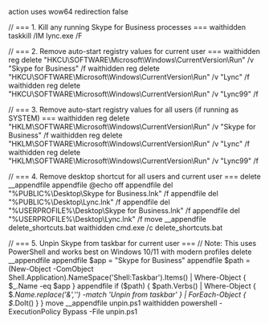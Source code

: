 action uses wow64 redirection false

// === 1. Kill any running Skype for Business processes ===
waithidden taskkill /IM lync.exe /F

// === 2. Remove auto-start registry values for current user ===
waithidden reg delete "HKCU\SOFTWARE\Microsoft\Windows\CurrentVersion\Run" /v "Skype for Business" /f
waithidden reg delete "HKCU\SOFTWARE\Microsoft\Windows\CurrentVersion\Run" /v "Lync" /f
waithidden reg delete "HKCU\SOFTWARE\Microsoft\Windows\CurrentVersion\Run" /v "Lync99" /f

// === 3. Remove auto-start registry values for all users (if running as SYSTEM) ===
waithidden reg delete "HKLM\SOFTWARE\Microsoft\Windows\CurrentVersion\Run" /v "Skype for Business" /f
waithidden reg delete "HKLM\SOFTWARE\Microsoft\Windows\CurrentVersion\Run" /v "Lync" /f
waithidden reg delete "HKLM\SOFTWARE\Microsoft\Windows\CurrentVersion\Run" /v "Lync99" /f

// === 4. Remove desktop shortcut for all users and current user ===
delete __appendfile
appendfile @echo off
appendfile del "%PUBLIC%\Desktop\Skype for Business.lnk" /f
appendfile del "%PUBLIC%\Desktop\Lync.lnk" /f
appendfile del "%USERPROFILE%\Desktop\Skype for Business.lnk" /f
appendfile del "%USERPROFILE%\Desktop\Lync.lnk" /f
move __appendfile delete_shortcuts.bat
waithidden cmd.exe /c delete_shortcuts.bat

// === 5. Unpin Skype from taskbar for current user ===
// Note: This uses PowerShell and works best on Windows 10/11 with modern profiles
delete __appendfile
appendfile $app = "Skype for Business"
appendfile $path = (New-Object -ComObject Shell.Application).NameSpace('Shell:Taskbar').Items() | Where-Object { $_.Name -eq $app }
appendfile if ($path) { $path.Verbs() | Where-Object { $_.Name.replace('&','') -match 'Unpin from taskbar' } | ForEach-Object { $_.DoIt() } }
move __appendfile unpin.ps1
waithidden powershell -ExecutionPolicy Bypass -File unpin.ps1
